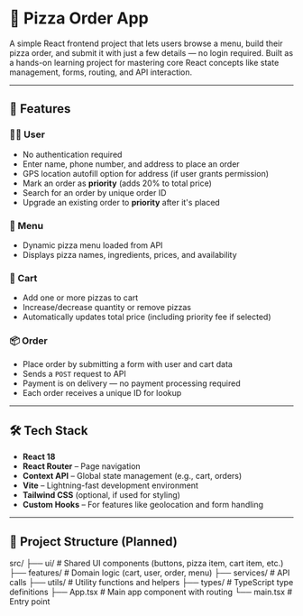 # 🍕 Pizza Order App

A simple React frontend project that lets users browse a menu, build their pizza order, and submit it with just a few details — no login required. Built as a hands-on learning project for mastering core React concepts like state management, forms, routing, and API interaction.

---

## 🚀 Features

### 🧑‍🍳 User

- No authentication required
- Enter name, phone number, and address to place an order
- GPS location autofill option for address (if user grants permission)
- Mark an order as **priority** (adds 20% to total price)
- Search for an order by unique order ID
- Upgrade an existing order to **priority** after it's placed

### 🍕 Menu

- Dynamic pizza menu loaded from API
- Displays pizza names, ingredients, prices, and availability

### 🛒 Cart

- Add one or more pizzas to cart
- Increase/decrease quantity or remove pizzas
- Automatically updates total price (including priority fee if selected)

### 📦 Order

- Place order by submitting a form with user and cart data
- Sends a `POST` request to API
- Payment is on delivery — no payment processing required
- Each order receives a unique ID for lookup

---

## 🛠️ Tech Stack

- **React 18**
- **React Router** – Page navigation
- **Context API** – Global state management (e.g., cart, orders)
- **Vite** – Lightning-fast development environment
- **Tailwind CSS** (optional, if used for styling)
- **Custom Hooks** – For features like geolocation and form handling

---

## 📁 Project Structure (Planned)

src/
├── ui/ # Shared UI components (buttons, pizza item, cart item, etc.)
├── features/ # Domain logic (cart, user, order, menu)
├── services/ # API calls
├── utils/ # Utility functions and helpers
├── types/ # TypeScript type definitions
├── App.tsx # Main app component with routing
└── main.tsx # Entry point
